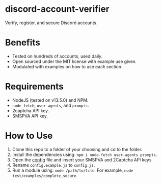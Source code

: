 # discord-account-verifier
Verify, register, and secure Discord accounts.

# Benefits
* Tested on hundreds of accounts, used daily.
* Open sourced under the MIT license with example use given.
* Modulated with examples on how to use each section.

# Requirements
* NodeJS (tested on v13.5.0) and NPM.
* ``node-fetch``, ``user-agents``, and ``prompts``.
* 2captcha API key.
* SMSPVA API key.

# How to Use
1. Clone this repo to a folder of your choosing and cd to the folder. 
2. Install the dependencies using: ``npm i node-fetch user-agents prompts``.
3. Open the [config](./config.example.js) file and insert your SMSPVA and 2Captcha API keys.
4. Rename ``config.example.js`` to ``config.js``.
5. Run a module using: ``node /path/to/file``. For example, ``node test/examples/complete_secure``.